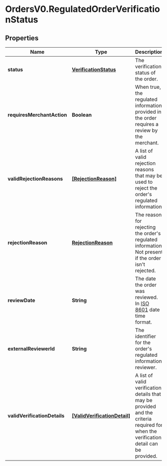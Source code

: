 # OrdersV0.RegulatedOrderVerificationStatus

## Properties
Name | Type | Description | Notes
------------ | ------------- | ------------- | -------------
**status** | [**VerificationStatus**](VerificationStatus.md) | The verification status of the order. | 
**requiresMerchantAction** | **Boolean** | When true, the regulated information provided in the order requires a review by the merchant. | 
**validRejectionReasons** | [**[RejectionReason]**](RejectionReason.md) | A list of valid rejection reasons that may be used to reject the order's regulated information. | 
**rejectionReason** | [**RejectionReason**](RejectionReason.md) | The reason for rejecting the order's regulated information. Not present if the order isn't rejected. | [optional] 
**reviewDate** | **String** | The date the order was reviewed. In [ISO 8601](https://developer-docs.amazon.com/sp-api/docs/iso-8601) date time format. | [optional] 
**externalReviewerId** | **String** | The identifier for the order's regulated information reviewer. | [optional] 
**validVerificationDetails** | [**[ValidVerificationDetail]**](ValidVerificationDetail.md) | A list of valid verification details that may be provided and the criteria required for when the verification detail can be provided. | [optional] 


